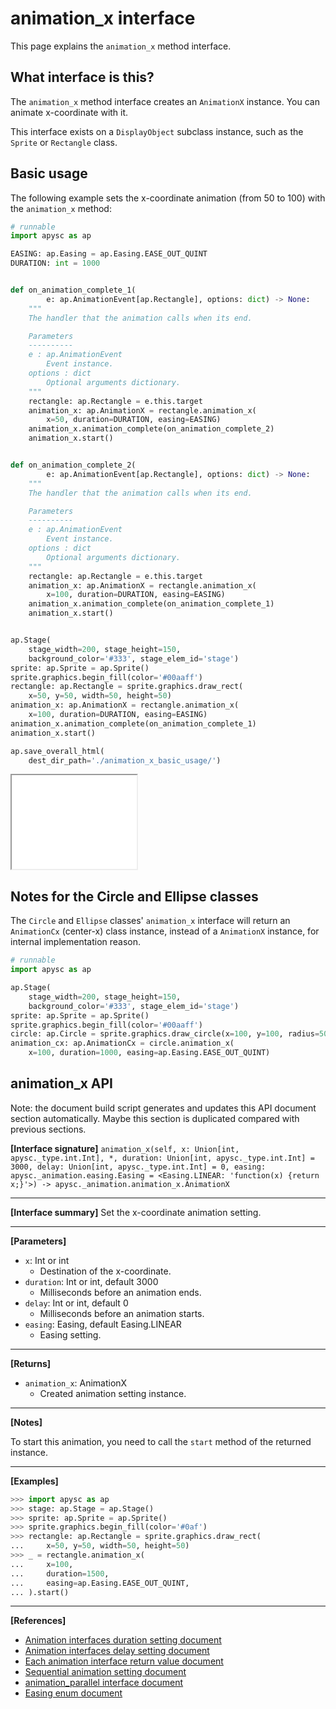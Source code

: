 # animation_x interface

This page explains the `animation_x` method interface.

## What interface is this?

The `animation_x` method interface creates an `AnimationX` instance. You can animate x-coordinate with it.

This interface exists on a `DisplayObject` subclass instance, such as the `Sprite` or `Rectangle` class.

## Basic usage

The following example sets the x-coordinate animation (from 50 to 100) with the `animation_x` method:

```py
# runnable
import apysc as ap

EASING: ap.Easing = ap.Easing.EASE_OUT_QUINT
DURATION: int = 1000


def on_animation_complete_1(
        e: ap.AnimationEvent[ap.Rectangle], options: dict) -> None:
    """
    The handler that the animation calls when its end.

    Parameters
    ----------
    e : ap.AnimationEvent
        Event instance.
    options : dict
        Optional arguments dictionary.
    """
    rectangle: ap.Rectangle = e.this.target
    animation_x: ap.AnimationX = rectangle.animation_x(
        x=50, duration=DURATION, easing=EASING)
    animation_x.animation_complete(on_animation_complete_2)
    animation_x.start()


def on_animation_complete_2(
        e: ap.AnimationEvent[ap.Rectangle], options: dict) -> None:
    """
    The handler that the animation calls when its end.

    Parameters
    ----------
    e : ap.AnimationEvent
        Event instance.
    options : dict
        Optional arguments dictionary.
    """
    rectangle: ap.Rectangle = e.this.target
    animation_x: ap.AnimationX = rectangle.animation_x(
        x=100, duration=DURATION, easing=EASING)
    animation_x.animation_complete(on_animation_complete_1)
    animation_x.start()


ap.Stage(
    stage_width=200, stage_height=150,
    background_color='#333', stage_elem_id='stage')
sprite: ap.Sprite = ap.Sprite()
sprite.graphics.begin_fill(color='#00aaff')
rectangle: ap.Rectangle = sprite.graphics.draw_rect(
    x=50, y=50, width=50, height=50)
animation_x: ap.AnimationX = rectangle.animation_x(
    x=100, duration=DURATION, easing=EASING)
animation_x.animation_complete(on_animation_complete_1)
animation_x.start()

ap.save_overall_html(
    dest_dir_path='./animation_x_basic_usage/')
```

<iframe src="static/animation_x_basic_usage/index.html" width="200" height="150"></iframe>

## Notes for the Circle and Ellipse classes

The `Circle` and `Ellipse` classes' `animation_x` interface will return an `AnimationCx` (center-x) class instance, instead of a `AnimationX` instance, for internal implementation reason.

```py
# runnable
import apysc as ap

ap.Stage(
    stage_width=200, stage_height=150,
    background_color='#333', stage_elem_id='stage')
sprite: ap.Sprite = ap.Sprite()
sprite.graphics.begin_fill(color='#00aaff')
circle: ap.Circle = sprite.graphics.draw_circle(x=100, y=100, radius=50)
animation_cx: ap.AnimationCx = circle.animation_x(
    x=100, duration=1000, easing=ap.Easing.EASE_OUT_QUINT)
```


## animation_x API

<!-- Docstring: apysc._animation.animation_x_interface.AnimationXInterface.animation_x -->

<span class="inconspicuous-txt">Note: the document build script generates and updates this API document section automatically. Maybe this section is duplicated compared with previous sections.</span>

**[Interface signature]** `animation_x(self, x: Union[int, apysc._type.int.Int], *, duration: Union[int, apysc._type.int.Int] = 3000, delay: Union[int, apysc._type.int.Int] = 0, easing: apysc._animation.easing.Easing = <Easing.LINEAR: 'function(x) {return x;}'>) -> apysc._animation.animation_x.AnimationX`<hr>

**[Interface summary]** Set the x-coordinate animation setting.<hr>

**[Parameters]**

- `x`: Int or int
  - Destination of the x-coordinate.
- `duration`: Int or int, default 3000
  - Milliseconds before an animation ends.
- `delay`: Int or int, default 0
  - Milliseconds before an animation starts.
- `easing`: Easing, default Easing.LINEAR
  - Easing setting.

<hr>

**[Returns]**

- `animation_x`: AnimationX
  - Created animation setting instance.

<hr>

**[Notes]**

To start this animation, you need to call the `start` method of the returned instance.<hr>

**[Examples]**

```py
>>> import apysc as ap
>>> stage: ap.Stage = ap.Stage()
>>> sprite: ap.Sprite = ap.Sprite()
>>> sprite.graphics.begin_fill(color='#0af')
>>> rectangle: ap.Rectangle = sprite.graphics.draw_rect(
...     x=50, y=50, width=50, height=50)
>>> _ = rectangle.animation_x(
...     x=100,
...     duration=1500,
...     easing=ap.Easing.EASE_OUT_QUINT,
... ).start()
```

<hr>

**[References]**

- [Animation interfaces duration setting document](https://simon-ritchie.github.io/apysc/animation_duration.html)
- [Animation interfaces delay setting document](https://simon-ritchie.github.io/apysc/animation_delay.html)
- [Each animation interface return value document](https://simon-ritchie.github.io/apysc/animation_return_value.html)
- [Sequential animation setting document](https://simon-ritchie.github.io/apysc/sequential_animation.html)
- [animation_parallel interface document](https://simon-ritchie.github.io/apysc/animation_parallel.html)
- [Easing enum document](https://simon-ritchie.github.io/apysc/easing_enum.html)